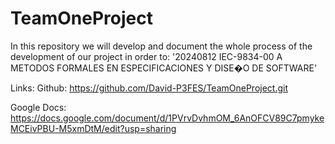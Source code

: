 # TeamOneProject
In this repository we will develop and document the whole process of the development of our project in order to: '20240812 IEC-9834-00 A METODOS FORMALES EN ESPECIFICACIONES Y DISE�O DE SOFTWARE' 



Links:
Github: https://github.com/David-P3FES/TeamOneProject.git

Google Docs: https://docs.google.com/document/d/1PVrvDvhmOM_6AnOFCV89C7pmykeMCEivPBU-M5xmDtM/edit?usp=sharing
